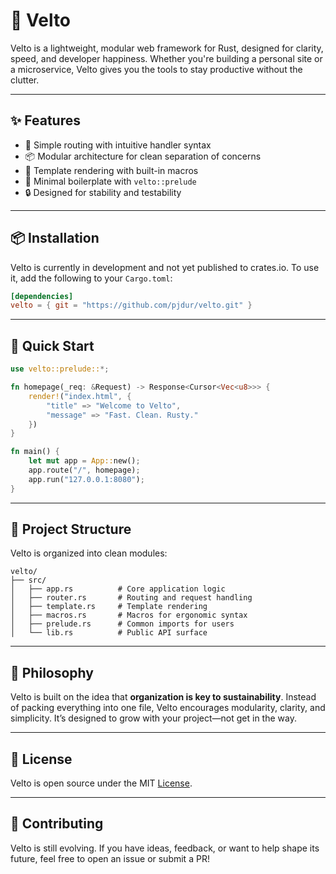 # 🚀 Velto

Velto is a lightweight, modular web framework for Rust, designed for clarity, speed, and developer happiness. Whether you're building a personal site or a microservice, Velto gives you the tools to stay productive without the clutter.

---

## ✨ Features

- 🧭 Simple routing with intuitive handler syntax
- 📦 Modular architecture for clean separation of concerns
- 🧵 Template rendering with built-in macros
- 🧠 Minimal boilerplate with `velto::prelude`
- 🔒 Designed for stability and testability

---

## 📦 Installation

Velto is currently in development and not yet published to crates.io. To use it, add the following to your `Cargo.toml`:

```toml
[dependencies]
velto = { git = "https://github.com/pjdur/velto.git" }
```

---

## 🧪 Quick Start

```rust
use velto::prelude::*;

fn homepage(_req: &Request) -> Response<Cursor<Vec<u8>>> {
    render!("index.html", {
        "title" => "Welcome to Velto",
        "message" => "Fast. Clean. Rusty."
    })
}

fn main() {
    let mut app = App::new();
    app.route("/", homepage);
    app.run("127.0.0.1:8080");
}
```

---

## 🧰 Project Structure

Velto is organized into clean modules:

```
velto/
├── src/
│   ├── app.rs          # Core application logic
│   ├── router.rs       # Routing and request handling
│   ├── template.rs     # Template rendering
│   ├── macros.rs       # Macros for ergonomic syntax
│   ├── prelude.rs      # Common imports for users
│   └── lib.rs          # Public API surface
```

---

## 🧠 Philosophy

Velto is built on the idea that **organization is key to sustainability**. Instead of packing everything into one file, Velto encourages modularity, clarity, and simplicity. It’s designed to grow with your project—not get in the way.

---

## 📄 License

Velto is open source under the MIT [License](LICENSE).

---

## 💬 Contributing

Velto is still evolving. If you have ideas, feedback, or want to help shape its future, feel free to open an issue or submit a PR!

